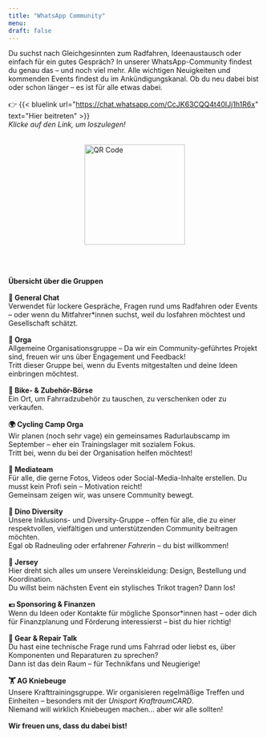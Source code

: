 ```yaml
---
title: "WhatsApp Community"
menu:
draft: false
---
```


Du suchst nach Gleichgesinnten zum Radfahren, Ideenaustausch oder einfach für ein gutes Gespräch? In unserer WhatsApp-Community findest du genau das – und noch viel mehr. Alle wichtigen Neuigkeiten und kommenden Events findest du im Ankündigungskanal. Ob du neu dabei bist oder schon länger – es ist für alle etwas dabei.
<div style="margin-top: 1.0rem;"></div>

👉 {{< bluelink url="https://chat.whatsapp.com/CcJK63CQQ4t40IJj1h1R6x" text="Hier beitreten" >}}  
*Klicke auf den Link, um loszulegen!*

<div style="margin-top: 1.0rem;"></div>

<div style="margin-top: 2rem;">
  <img src="/images/Whatsappqrcode.png" alt="QR Code" width="200" style="display: block; margin: 0 auto;">
</div>

<div style="margin-top: 4.0rem;"></div>

**Übersicht über die Gruppen**
<div style="margin-top: 1.0rem;"></div>

**💬 General Chat**  
Verwendet für lockere Gespräche, Fragen rund ums Radfahren oder Events – oder wenn du Mitfahrer*innen suchst, weil du losfahren möchtest und Gesellschaft schätzt.
<div style="margin-top: 1.0rem;"></div>

**🧠 Orga**  
Allgemeine Organisationsgruppe – Da wir ein Community-geführtes Projekt sind, freuen wir uns über Engagement und Feedback!  
Tritt dieser Gruppe bei, wenn du Events mitgestalten und deine Ideen einbringen möchtest.
<div style="margin-top: 1.0rem;"></div>

**🔄 Bike- & Zubehör-Börse**  
Ein Ort, um Fahrradzubehör zu tauschen, zu verschenken oder zu verkaufen.
<div style="margin-top: 1.0rem;"></div>

**🌍 Cycling Camp Orga**  
Wir planen (noch sehr vage) ein gemeinsames Radurlaubscamp im September – eher ein Trainingslager mit sozialem Fokus.  
Tritt bei, wenn du bei der Organisation helfen möchtest!
<div style="margin-top: 1.0rem;"></div>

**🎥 Mediateam**  
Für alle, die gerne Fotos, Videos oder Social-Media-Inhalte erstellen. Du musst kein Profi sein – Motivation reicht!  
Gemeinsam zeigen wir, was unsere Community bewegt.
<div style="margin-top: 1.0rem;"></div>

**🦕 Dino Diversity**  
Unsere Inklusions- und Diversity-Gruppe – offen für alle, die zu einer respektvollen, vielfältigen und unterstützenden Community beitragen möchten.  
Egal ob Radneuling oder erfahrene*r Fahrer*in – du bist willkommen!
<div style="margin-top: 1.0rem;"></div>

**👕 Jersey**  
Hier dreht sich alles um unsere Vereinskleidung: Design, Bestellung und Koordination.  
Du willst beim nächsten Event ein stylisches Trikot tragen? Dann los!
<div style="margin-top: 1.0rem;"></div>

**💶 Sponsoring & Finanzen**  
Wenn du Ideen oder Kontakte für mögliche Sponsor*innen hast – oder dich für Finanzplanung und Förderung interessierst – bist du hier richtig!
<div style="margin-top: 1.0rem;"></div>

**🔧 Gear & Repair Talk**  
Du hast eine technische Frage rund ums Fahrrad oder liebst es, über Komponenten und Reparaturen zu sprechen?  
Dann ist das dein Raum – für Technikfans und Neugierige!
<div style="margin-top: 1.0rem;"></div>

**🏋️ AG Kniebeuge**  
Unsere Krafttrainingsgruppe. Wir organisieren regelmäßige Treffen und Einheiten – besonders mit der *Unisport KraftraumCARD*.  
Niemand will wirklich Kniebeugen machen… aber wir alle sollten!
<div style="margin-top: 1.0rem;"></div>


**Wir freuen uns, dass du dabei bist!**